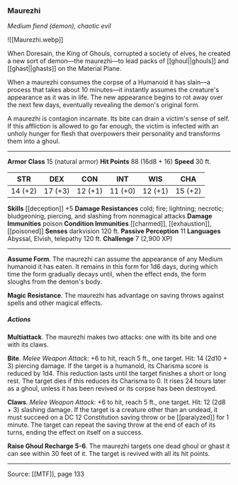 ### Maurezhi
_Medium fiend (demon), chaotic evil_

![[Maurezhi.webp]]

When Doresain, the King of Ghouls, corrupted a society of elves, he created a new sort of demon—the maurezhi—to lead packs of [[ghoul||ghouls]] and [[ghast||ghasts]] on the Material Plane.

When a maurezhi consumes the corpse of a Humanoid it has slain—a process that takes about 10 minutes—it instantly assumes the creature's appearance as it was in life. The new appearance begins to rot away over the next few days, eventually revealing the demon's original form.

A maurezhi is contagion incarnate. Its bite can drain a victim's sense of self. If this affliction is allowed to go far enough, the victim is infected with an unholy hunger for flesh that overpowers their personality and transforms them into a ghoul.



---

**Armor Class** 15 (natural armor)
**Hit Points** 88 (16d8 + 16)
**Speed** 30 ft.

| STR     | DEX     | CON     | INT     | WIS     | CHA     |
|---------|---------|---------|---------|---------|---------|
| 14 (+2) | 17 (+3) | 12 (+1) | 11 (+0) | 12 (+1) | 15 (+2) |

**Skills** [[deception]] +5
**Damage Resistances** cold; fire; lightning; necrotic; bludgeoning, piercing, and slashing from nonmagical attacks
**Damage Immunities** poison
**Condition Immunities** [[charmed]], [[exhaustion]], [[poisoned]]
**Senses** darkvision 120 ft.
**Passive Perception** 11
**Languages** Abyssal, Elvish, telepathy 120 ft.
**Challenge** 7 (2,900 XP)

---

**Assume Form**. The maurezhi can assume the appearance of any Medium humanoid it has eaten. It remains in this form for 1d6 days, during which time the form gradually decays until, when the effect ends, the form sloughs from the demon's body.

**Magic Resistance**. The maurezhi has advantage on saving throws against spells and other magical effects.

##### Actions
**Multiattack**. The maurezhi makes two attacks: one with its bite and one with its claws.

**Bite**. _Melee Weapon Attack:_ +6 to hit, reach 5 ft., one target. Hit: 14 (2d10 + 3) piercing damage. If the target is a humanoid, its Charisma score is reduced by 1d4. This reduction lasts until the target finishes a short or long rest. The target dies if this reduces its Charisma to 0. It rises 24 hours later as a ghoul, unless it has been revived or its corpse has been destroyed.

**Claws**. _Melee Weapon Attack:_ +6 to hit, reach 5 ft., one target. Hit: 12 (2d8 + 3) slashing damage. If the target is a creature other than an undead, it must succeed on a DC 12 Constitution saving throw or be [[paralyzed]] for 1 minute. The target can repeat the saving throw at the end of each of its turns, ending the effect on itself on a success.

**Raise Ghoul Recharge 5-6**. The maurezhi targets one dead ghoul or ghast it can see within 30 feet of it. The target is revived with all its hit points.


---

Source: [[MTF]], page 133